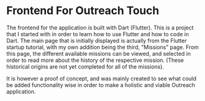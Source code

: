# Frontend For Outreach Touch
The frontend for the application is built with Dart (Flutter). This is a project that I started with in order to learn how to use Flutter and how to code in Dart. 
The main page that is initially displayed is actually from the Flutter startup tutorial, with my own addition being the third, "Missions" page. From this page, the different
available missions can be viewed, and selected in order to read more about the history of the respective mission. (These historical origins are not yet completed for all of the missions).

It is however a proof of concept, and was mainly created to see what could be added functionality wise in order to make a holistic and viable Outreach application. 
